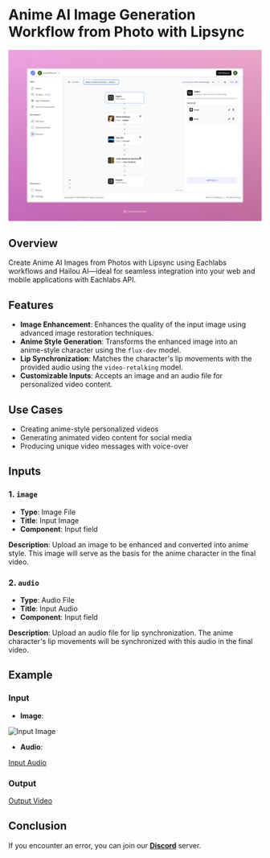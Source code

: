 # Anime AI Image Generation Workflow from Photo with Lipsync

<img src="images/photo-anime-generator-full.jpeg" alt="Anime AI Image Generation Workflow from Photo with Lipsync" />

## Overview
Create Anime AI Images from Photos with Lipsync using Eachlabs workflows and Hailou AI—ideal for seamless integration into your web and mobile applications with Eachlabs API.

## Features

- **Image Enhancement**: Enhances the quality of the input image using advanced image restoration techniques.
- **Anime Style Generation**: Transforms the enhanced image into an anime-style character using the `flux-dev` model.
- **Lip Synchronization**: Matches the character's lip movements with the provided audio using the `video-retalking` model.
- **Customizable Inputs**: Accepts an image and an audio file for personalized video content.

## Use Cases

- Creating anime-style personalized videos
- Generating animated video content for social media
- Producing unique video messages with voice-over

## Inputs

### 1. `image`
- **Type**: Image File
- **Title**: Input Image
- **Component**: Input field

**Description**: Upload an image to be enhanced and converted into anime style. This image will serve as the basis for the anime character in the final video.

### 2. `audio`
- **Type**: Audio File
- **Title**: Input Audio
- **Component**: Input field

**Description**: Upload an audio file for lip synchronization. The anime character's lip movements will be synchronized with this audio in the final video.

## Example

### Input
- **Image**:

<img src="https://storage.googleapis.com/magicpoint/models/man.png" alt="Input Image" width="300">

- **Audio**:

[Input Audio](https://storage.googleapis.com/magicpoint/global_inputs/each-audio.mp3)


### Output

[Output Video](https://storage.googleapis.com/magicpoint/github-outputs/photo-to-anime-hailuo-output.mp4)

## Conclusion

If you encounter an error, you can join our <b><a href="https://discord.com/invite/yzZD4ZxBPt" target="_blank">Discord</a></b> server.



